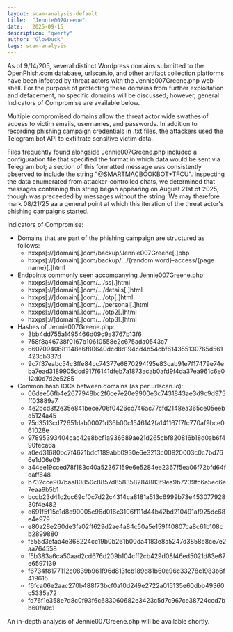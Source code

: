 ```yaml
---
layout: scam-analysis-default
title:  "Jennie007Greene"
date:   2025-09-15
description: "qwerty"
author: "GlowDuck"
tags: scam-analysis
---
```


As of 9/14/205, several distinct Wordpress domains submitted to the OpenPhish.com database, urlscan.io, and other artifact collection platforms have been infected by threat actors with the Jennie007Greene.php web shell. For the purpose of protecting these domains from further exploitation and defacement, no specific domains will be discussed; however, general Indicators of Compromise are available below.

Multiple compromised domains allow the threat actor wide swathes of access to victim emails, usernames, and passwords. In addition to recording phishing campaign credentials in .txt files, the attackers used the Telegram bot API to exfiltrate sensitive victim data.

Files frequently found alongside Jennie007Greene.php included a configuration file that specified the format in which data would be sent via Telegram bot; a section of this formatted message was consistently observed to include the string "@SMARTMACBOOKBOT*TFCU". Inspecting the data enumerated from attacker-controlled chats, we determined that messages containing this string began appearing on August 21st of 2025, though was preceeded by messages without the string. We may therefore mark 08/21/25 aa a general point at which this iteration of the threat actor's phishing campaigns started.

Indicators of Compromise:
<ul>
    <li>Domains that are part of the phishing campaign are structured as follows:
        <ul>
            <li>hxxps[://]domain[.]com/backup/Jennie007Greene[.]php </li>
            <li>hxxps[://]domain[.]com/backup/.../{random word}-access/{page name}[.]html</li>
        </ul>
    </li>
    <li> Endpoints commonly seen accompanying Jennie007Greene.php:
        <ul>
            <li>hxxps[://]domain[.]com/.../ss[.]html</li>
            <li>hxxps[://]domain[.]com/.../details[.]html</li>
            <li>hxxps[://]domain[.]com/.../otp[.]html</li>
            <li>hxxps[://]domain[.]com/.../personal[.]html</li>
            <li>hxxps[://]domain[.]com/.../otp2[.]html</li>
            <li>hxxps[://]domain[.]com/.../otp3[.]html</li>
        </ul>
    <li> Hashes of Jennie007Greene.php:
        <ul>
            <li>3bb4dd755a1495466d09c9a3767b13f6</li>
            <li>758f8a46738f0167b10610558e2c675ada0543c7</li>
            <li>66070940681148e6f80640dcd8d194cd4b54cbf614355130765d561423cb337d</li>
            <li>9c7f37eabc54c3ffe84cc74377e6870294f95e83cab91e7f17479e74eba7ead3189905dcd917f6141dfeb7a1873acab0afd9f4da37ea961c6e012d0d7d2e5285</li>
        </ul>
    </li>
    <li> Common hash IOCs between domains (as per urlscan.io):
        <ul>
            <li>06dee56fb4e2677948bc2f6ce7e20e9900e3c7431843ae3d9c9d975ff03889a7</li>
            <li>4e2bcd3f2e35e841bece706f0426cc746ac77cfd2148ea365ce05eebd5124a45</li>
            <li>75d3513cd72651dab00071d36b00c1546142fa141167f7fc770af9bce061028e</li>
            <li>97895393404cac42e8bcf1a936689ae21d265cbf820816b18d0ab6f490feca6a</li>
            <li>a0ed31680bc7f4621bdc1189abb0930e6e3213c00920003c0c7bd766e1d06e09</li>
            <li>a44ee19cced78f183c40a52367159e6e5284ee2367f5ea06f72bfd64feaff848</li>
            <li>b732cce907baa80850c8857d858358284883f9ea9b7239fc6a5ed6e7eaa9b5b1</li>
            <li>bccb23d41c2cc69cf0c7d22c4314ca8181a513c6999b73e45307792830f4e482</li>
            <li>e691f5f15c1d8e90005c96d016c3106f111d44b42bd210491af925dc68e4e979</li>
            <li>e80a28e260de3fa02ff629d2ae4a84c50a5e159f40807ca8c61b108cb2899880</li>
            <li>f555d3efaa4e368224cc19b0b261b00da4183e8a5247d3858e8ce7e2aa764558</li>
            <li>f5b383a6ca50aad2cd676d209b104cff2cb429d08f46ed5021d83e67e6597139</li>
            <li>f6734f8177112c0839b961f96d813fcb189d81b60e96c33278c1983b6f419615</li>
            <li>f6fca06e2aac270b488f73bcf0a10d249e2722a015135e60dbb49360c5335a72</li>
            <li>fd76f1e358e7d8c0f93f6c683060682e3423c5d7c967ce38724ccd7bb60fa0c1</li>
        </ul>
    </li>
</ul>

An in-depth analysis of Jennie007Greene.php will be available shortly.
